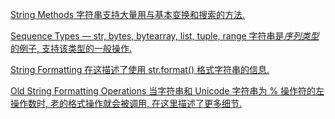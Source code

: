 [String Methods 字符串支持大量用与基本变换和搜索的方法.](http://docspy3zh.readthedocs.io/en/latest/library/stdtypes.html#string-methods)

[Sequence Types — str, bytes, bytearray, list, tuple, range 字符串是*序列类型*的例子, 支持该类型的一般操作.](http://docspy3zh.readthedocs.io/en/latest/tutorial/introduction.html)

[String Formatting 在这描述了使用 str.format() 格式字符串的信息.](http://docspy3zh.readthedocs.io/en/latest/library/string.html#string-formatting)

[Old String Formatting Operations 当字符串和 Unicode 字符串为 % 操作符的左操作数时, 老的格式操作就会被调用, 在这里描述了更多细节.](http://docspy3zh.readthedocs.io/en/latest/library/stdtypes.html#old-string-formatting)
